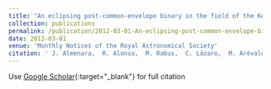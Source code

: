 ```yaml
---
title: "An eclipsing post-common-envelope binary in the field of the Kepler mission"
collection: publications
permalink: /publication/2012-03-01-An-eclipsing-post-common-envelope-binary-in-the-field-of-the-Kepler-mission
date: 2012-03-01
venue: 'Monthly Notices of the Royal Astronomical Society'
citation: ' J. Almenara,  R. Alonso,  M. Rabus,  C. Lázaro,  M. Arévalo,  J. Belmonte,  H. Deeg,  T. Brown,  H. Vázquez Ramió, &quot;An eclipsing post-common-envelope binary in the field of the Kepler mission.&quot; Monthly Notices of the Royal Astronomical Society, 2012.'
---
```

Use [Google Scholar](https://scholar.google.com/scholar?q=An+eclipsing+post+common+envelope+binary+in+the+field+of+the+Kepler+mission){:target="_blank"} for full citation